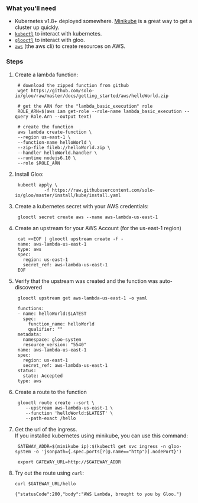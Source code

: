### What you'll need
- Kubernetes v1.8+ deployed somewhere. [Minikube](https://kubernetes.io/docs/tasks/tools/install-minikube/) is a great way to get a cluster up quickly.
- [`kubectl`](https://kubernetes.io/docs/tasks/tools/install-kubectl/) to interact with kubernetes.
- [`glooctl`](https://github.com/solo-io/glooctl) to interact with gloo.
- [`aws`](https://aws.amazon.com/cli/) (the aws cli) to create resources on AWS.


### Steps

1. Create a lambda function:

        # download the zipped function from github
        wget https://github.com/solo-io/gloo/raw/master/docs/getting_started/aws/helloWorld.zip

        # get the ARN for the "lambda_basic_execution" role
        ROLE_ARN=$(aws iam get-role --role-name lambda_basic_execution --query Role.Arn --output text)

        # create the function    
        aws lambda create-function \
        --region us-east-1 \
        --function-name helloWorld \
        --zip-file fileb://helloWorld.zip \
        --handler helloWorld.handler \
        --runtime nodejs6.10 \
        --role $ROLE_ARN


1. Install Gloo:

        kubectl apply \
                  -f https://raw.githubusercontent.com/solo-io/gloo/master/install/kube/install.yaml


1. Create a kubernetes secret with your AWS credentials:
        
        glooctl secret create aws --name aws-lambda-us-east-1  

   
1. Create an upstream for your AWS Account (for the us-east-1 region)

        cat <<EOF | glooctl upstream create -f -
        name: aws-lambda-us-east-1
        type: aws
        spec:
          region: us-east-1
          secret_ref: aws-lambda-us-east-1
        EOF
        
1. Verify that the upstream was created and the function was auto-discovered

        glooctl upstream get aws-lambda-us-east-1 -o yaml

        functions:
        - name: helloWorld:$LATEST
          spec:
            function_name: helloWorld
            qualifier: ""
        metadata:
          namespace: gloo-system
          resource_version: "5540"
        name: aws-lambda-us-east-1
        spec:
          region: us-east-1
          secret_ref: aws-lambda-us-east-1
        status:
          state: Accepted
        type: aws

1. Create a route to the function

        glooctl route create --sort \
           --upstream aws-lambda-us-east-1 \
           --function 'helloWorld:$LATEST' \
           --path-exact /hello 


1. Get the url of the ingress.  
If you installed kubernetes using minikube, you can use this command:

        GATEWAY_ADDR=$(minikube ip):$(kubectl get svc ingress -n gloo-system -o 'jsonpath={.spec.ports[?(@.name=="http")].nodePort}')
        
        export GATEWAY_URL=http://$GATEWAY_ADDR

 1. Try out the route using `curl`:
 
        curl $GATEWAY_URL/hello
 
        {"statusCode":200,"body":"AWS Lambda, brought to you by Gloo."}